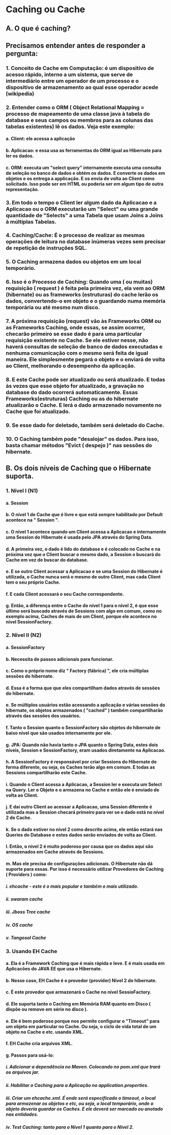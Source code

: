 # Caching ou Cache
## A. O que é caching?
## Precisamos entender antes de responder a pergunta:
### 1. Conceito de Cache em Computação: é um dispositivo de acesso rápido, interno a um sistema, que serve de intermediário entre um operador de um processo e o dispositivo de armazenamento ao qual esse operador acede (wikipedia)
### 2. Entender como o ORM ( Object Relational Mapping = processo de mapeamento de uma classe java à tabela do database e seus campos ou membros para as colunas das tabelas existentes) lê os dados. Veja este exemplo:
#### a. Client: ele acessa a aplicação
#### b. Aplicacao: e essa usa as ferramentas do ORM igual ao Hibernate para ler os dados. 
#### c. ORM: executa um "select query" internamente executa uma consulta de seleção no banco de dados e obtém os dados. E converte os dados em objetos e os entrega a applicação. E os envia de volta ao Client como solicitado. Isso pode ser em HTML ou poderia ser em algum tipo de outra representação.
### 3. Em todo o tempo o Client ler algum dado da Aplicacao e a Aplicacao ou o ORM executarão um "Select" ou uma grande quantidade de "Selects" a uma Tabela que usam Joins a Joins à múltiplas Tabelas.
### 4. Caching/Cache: É o processo de realizar as mesmas operações de leitura no database inúmeras vezes sem precisar de repetição de instruções SQL.
### 5. O Caching armazena dados ou objetos em um local temporário.
### 6. Isso é o Processo de Caching: Quando uma ( ou muitas) requisição ( request ) é feita pela primeira vez, ela vem ao ORM (hibernate) ou as frameworks (estruturas) do cache lerão os dados, convertendo-o em objeto e o guardando numa memória temporária ou até mesmo num disco.
### 7. A próxima requisição (request) vão às Frameworks ORM ou as Frameworks Caching, onde essas, se assim ocorrer, checarão primeiro se esse dado é para uma particular requisição existente no Cache. Se ele estiver nesse, não haverá consultas de seleção de banco de dados executadas e nenhuma comunicação com o mesmo será feita de igual maneira. Ele simplesmente pegará o objeto e o enviará de volta ao Client, melhorando o desempenho da aplicação.
### 8. E este Cache pode ser atualizado ou será atualizado. E todas às vezes que esse objeto for atualizado, a gravação no database do dado ocorrerá automaticamente. Essas Frameworks(estruturas) Caching ou as do hibernate atualizarão o Cache. E lerá o dado armazenado novamente no Cache que foi atualizado.
### 9. Se esse dado for deletado, também será deletado do Cache.
### 10. O Caching também pode "desalojar" os dados. Para isso, basta chamar métodos "Evict ( despejo )" nas sessões do hibernate.
## B. Os dois níveis de Caching que o Hibernate suporta.
### 1. Nível I (N1)
#### a. Session
#### b. O nível 1 de Cache que é livre e que está sempre habilitado por Default acontece na " Session ".
#### c. O nível 1 acontece quando um Client acessa a Aplicacao e internamente uma Session do Hibernate é usada pelo JPA através do Spring Data.
#### d. A primeira vez, o dado é lido do database e é colocado no Cache e na próxima vez que o Client buscar o mesmo dado, a Session o buscará do Cache em vez de buscar do database.
#### e. E se outro Client acessar a Aplicacao e se uma Session do Hibernate é utilizada, o Cache nunca será o mesmo de outro Client, mas cada Client tem o seu próprio Cache.
#### f. E cada Client acessará o seu Cache correspondente.
#### g. Então, a diferença entre o Cache do nível 1 para o nível 2, é que esse último será buscado através de Sessions com algo em comum, como no exemplo acima, Caches de mais de um Client, porque ele acontece no nível SessionFactory.
### 2. Nível II (N2)
#### a. SessionFactory
#### b. Necessita de passos adicionais para funcionar.
#### c. Como o próprio nome diz " Factory (fábrica) ", ele cria múltiplas sessões do hibernate.
#### d. Essa é a forma que que eles compartilham dados através de sessões do hibernate.
#### e. Se múltiplos usuários estão acessando a aplicação e várias sessões do hibernate, os objetos armazenados ( "cached" ) também compartilharão através das sessões dos usuários.
#### f. Tanto o Session quanto o SessionFactory são objetos do hibernate de baixo nível que são usados internamente por ele.
#### g. JPA: Quando não havia tanto o JPA quanto o Spring Data, estes dois níveis, Session e SessionFactory, eram usados diretamente na Aplicacao.
#### h. A SessionFactory é responsável por criar Sessions do Hibernate de forma diferente, ou seja, os Caches terão algo em comum. E todas as Sessions compartilharão este Cache.
#### i. Quando o Client acessa a Aplicacao, a Session ler e executa um Select na Query. Ler o Objeto e o armazena no Cache e então ele é enviado de volta ao Client.
#### j. E daí outro Client ao acessar a Aplicacao, uma Session diferente é utilizada mas a Session checará primeiro para ver se o dado está no nível 2 de Cache.
#### k. Se o dado estiver no nível 2 como descrito acima, ele então estará nas Queries do Database e estes dados serão enviados de volta ao Client.
#### l. Então, o nível 2 é muito poderoso por causa que os dados aqui são armazenados em Cache através de Sessions.
#### m. Mas ele precisa de configurações adicionais. O Hibernate não dá suporte para essas. Por isso é necessário utilizar Provedores de Caching ( Providers ) como:
##### i. ehcache - este é o mais popular e também o mais utilizado.
##### ii. swaram cache
##### iii. Jboss Tree cache
##### iv. OS cache
##### v. Tangosol Cache
### 3. Usando EH Cache
#### a. Ela é a Framework Caching que é mais rápida e leve. E é mais usada em Aplicacões do JAVA EE que usa o Hibernate.
#### b. Nesse caso, EH Cache é o provedor (provider) Nível 2 do hibernate.
#### c. É este provedor que armazenará o Cache no nível SessioFactory.
#### d. Ele suporta tanto o Caching em Memória RAM quanto em Disco ( dispõe ou remove em série no disco ).
#### e. Ele é bem poderoso porque nos permite configurar o "Timeout" para um objeto em particular no Cache. Ou seja, o ciclo de vida total de um objeto no Cache e etc. usando XML.
#### f. EH Cache cria arquivos XML.
#### g. Passos para usá-lo:
##### i. Adicionar a dependência no Maven. Colocando no pom.xml que trará os arquivos jar.
##### ii. Habilitar o Caching para a Aplicação no application.properties.
##### iii. Criar um ehcache.xml. É onde será especificado o timeout, o local para armazenar os objetos e etc, ou seja, o local temporário, onde o objeto deveria guardar os Caches. E ele deverá ser marcado ou anotado nas entidades.
##### iv. Test Caching: tanto para o Nível 1 quanto para o Nível 2.